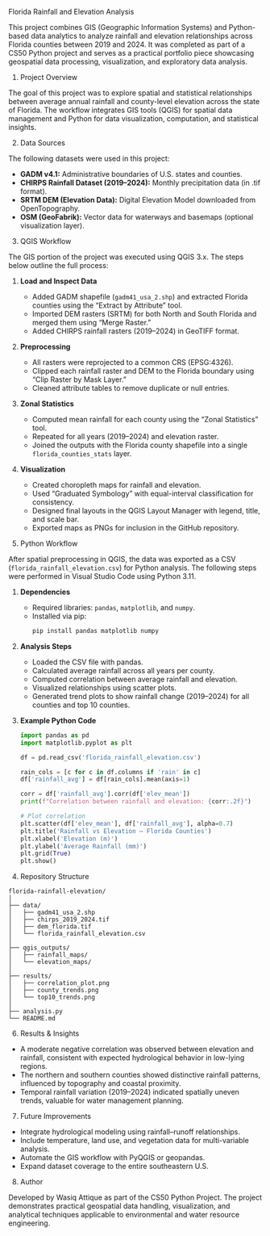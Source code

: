 Florida Rainfall and Elevation Analysis

This project combines GIS (Geographic Information Systems) and Python-based data analytics to analyze rainfall and elevation relationships across Florida counties between 2019 and 2024. It was completed as part of a CS50 Python project and serves as a practical portfolio piece showcasing geospatial data processing, visualization, and exploratory data analysis.

1. Project Overview

The goal of this project was to explore spatial and statistical relationships between average annual rainfall and county-level elevation across the state of Florida. The workflow integrates GIS tools (QGIS) for spatial data management and Python for data visualization, computation, and statistical insights.

2. Data Sources

The following datasets were used in this project:
- **GADM v4.1:** Administrative boundaries of U.S. states and counties.
- **CHIRPS Rainfall Dataset (2019–2024):** Monthly precipitation data (in .tif format).
- **SRTM DEM (Elevation Data):** Digital Elevation Model downloaded from OpenTopography.
- **OSM (GeoFabrik):** Vector data for waterways and basemaps (optional visualization layer).

3. QGIS Workflow

The GIS portion of the project was executed using QGIS 3.x. The steps below outline the full process:


1. **Load and Inspect Data**
   - Added GADM shapefile (`gadm41_usa_2.shp`) and extracted Florida counties using the “Extract by Attribute” tool.
   - Imported DEM rasters (SRTM) for both North and South Florida and merged them using “Merge Raster.”
   - Added CHIRPS rainfall rasters (2019–2024) in GeoTIFF format.


2. **Preprocessing**
   - All rasters were reprojected to a common CRS (EPSG:4326).
   - Clipped each rainfall raster and DEM to the Florida boundary using “Clip Raster by Mask Layer.”
   - Cleaned attribute tables to remove duplicate or null entries.


3. **Zonal Statistics**
   - Computed mean rainfall for each county using the “Zonal Statistics” tool.
   - Repeated for all years (2019–2024) and elevation raster.
   - Joined the outputs with the Florida county shapefile into a single `florida_counties_stats` layer.


4. **Visualization**
   - Created choropleth maps for rainfall and elevation.
   - Used “Graduated Symbology” with equal-interval classification for consistency.
   - Designed final layouts in the QGIS Layout Manager with legend, title, and scale bar.
   - Exported maps as PNGs for inclusion in the GitHub repository.

4. Python Workflow

After spatial preprocessing in QGIS, the data was exported as a CSV (`florida_rainfall_elevation.csv`) for Python analysis. The following steps were performed in Visual Studio Code using Python 3.11.


1. **Dependencies**
   - Required libraries: `pandas`, `matplotlib`, and `numpy`.
   - Installed via pip:
     ```bash
     pip install pandas matplotlib numpy
     ```


2. **Analysis Steps**
   - Loaded the CSV file with pandas.
   - Calculated average rainfall across all years per county.
   - Computed correlation between average rainfall and elevation.
   - Visualized relationships using scatter plots.
   - Generated trend plots to show rainfall change (2019–2024) for all counties and top 10 counties.


3. **Example Python Code**
   ```python
   import pandas as pd
   import matplotlib.pyplot as plt

   df = pd.read_csv('florida_rainfall_elevation.csv')

   rain_cols = [c for c in df.columns if 'rain' in c]
   df['rainfall_avg'] = df[rain_cols].mean(axis=1)

   corr = df['rainfall_avg'].corr(df['elev_mean'])
   print(f"Correlation between rainfall and elevation: {corr:.2f}")

   # Plot correlation
   plt.scatter(df['elev_mean'], df['rainfall_avg'], alpha=0.7)
   plt.title('Rainfall vs Elevation – Florida Counties')
   plt.xlabel('Elevation (m)')
   plt.ylabel('Average Rainfall (mm)')
   plt.grid(True)
   plt.show()
   ```

5. Repository Structure

```
florida-rainfall-elevation/
│
├── data/
│   ├── gadm41_usa_2.shp
│   ├── chirps_2019_2024.tif
│   ├── dem_florida.tif
│   └── florida_rainfall_elevation.csv
│
├── qgis_outputs/
│   ├── rainfall_maps/
│   └── elevation_maps/
│
├── results/
│   ├── correlation_plot.png
│   ├── county_trends.png
│   └── top10_trends.png
│
├── analysis.py
└── README.md
```

6. Results & Insights

- A moderate negative correlation was observed between elevation and rainfall, consistent with expected hydrological behavior in low-lying regions.
- The northern and southern counties showed distinctive rainfall patterns, influenced by topography and coastal proximity.
- Temporal rainfall variation (2019–2024) indicated spatially uneven trends, valuable for water management planning.

7. Future Improvements

- Integrate hydrological modeling using rainfall–runoff relationships.
- Include temperature, land use, and vegetation data for multi-variable analysis.
- Automate the GIS workflow with PyQGIS or geopandas.
- Expand dataset coverage to the entire southeastern U.S.

8. Author

Developed by Wasiq Attique as part of the CS50 Python Project.
The project demonstrates practical geospatial data handling, visualization, and analytical techniques applicable to environmental and water resource engineering.


